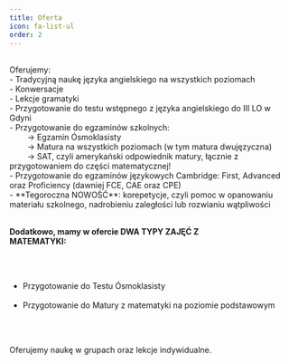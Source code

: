 ```yaml
---
title: Oferta
icon: fa-list-ul
order: 2
---
```

<div style="text-align: left; white-space: pre-wrap;">
Oferujemy:
- Tradycyjną naukę języka angielskiego na wszystkich poziomach
- Konwersacje
- Lekcje gramatyki  
- Przygotowanie do testu wstępnego z języka angielskiego do III LO w Gdyni  
- Przygotowanie do egzaminów szkolnych:
        → Egzamin Ósmoklasisty
        → Matura na wszystkich poziomach (w tym matura dwujęzyczna)
        → SAT, czyli amerykański odpowiednik matury, łącznie z przygotowaniem do części matematycznej!
- Przygotowanie do egzaminów językowych Cambridge: First, Advanced oraz Proficiency (dawniej FCE, CAE oraz CPE)
- **Tegoroczna NOWOŚĆ**: korepetycje, czyli pomoc w opanowaniu materiału szkolnego, nadrobieniu zaległości lub rozwianiu wątpliwości


**Dodatkowo, mamy w ofercie DWA TYPY ZAJĘĆ Z MATEMATYKI:**
- Przygotowanie do Testu Ósmoklasisty
- Przygotowanie do Matury z matematyki na poziomie podstawowym

Oferujemy naukę w grupach oraz lekcje indywidualne.
</div>